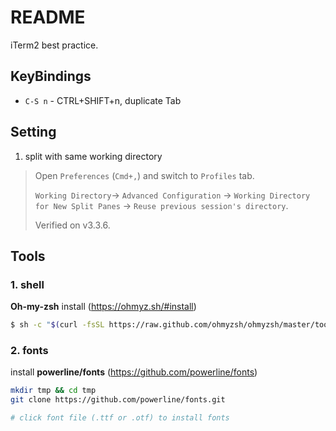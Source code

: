 # README

iTerm2 best practice.

## KeyBindings

- `C-S n` - CTRL+SHIFT+n, duplicate Tab

## Setting

1. split with same working directory

> Open `Preferences` (`Cmd+,`) and switch to `Profiles` tab.
>
> `Working Directory`-> `Advanced Configuration` ->
> `Working Directory for New Split Panes` -> `Reuse previous session's directory`.
>
> Verified on v3.3.6.

## Tools
### 1. shell

**Oh-my-zsh** install (https://ohmyz.sh/#install)

```bash
$ sh -c "$(curl -fsSL https://raw.github.com/ohmyzsh/ohmyzsh/master/tools/install.sh)"
```

### 2. fonts
install **powerline/fonts** (https://github.com/powerline/fonts)

```bash
mkdir tmp && cd tmp
git clone https://github.com/powerline/fonts.git

# click font file (.ttf or .otf) to install fonts

```
